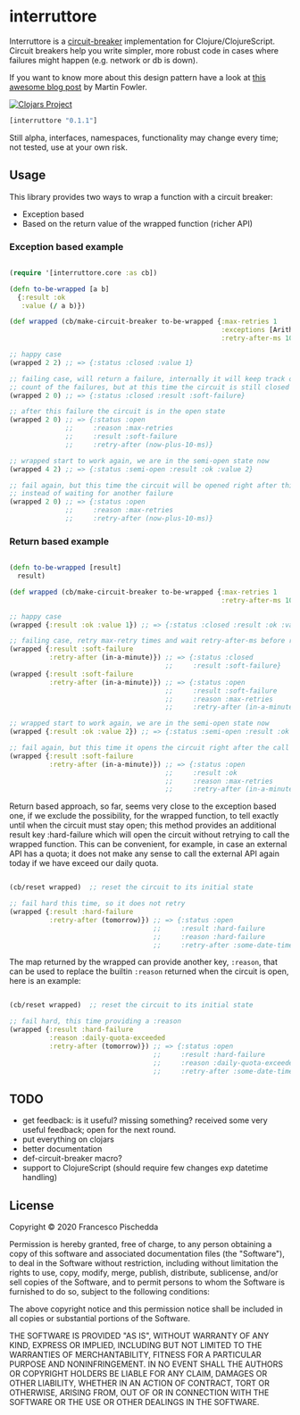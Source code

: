 # interruttore

Interruttore is a [circuit-breaker](http://en.wikipedia.org/wiki/Circuit_breaker_design_pattern) implementation for Clojure/ClojureScript.
Circuit breakers help you write simpler, more robust code in cases where failures might happen (e.g. network or db is down).

If you want to know more about this design pattern have a look at [this awesome blog post](https://www.martinfowler.com/bliki/CircuitBreaker.html) by Martin Fowler.

[![Clojars Project](https://img.shields.io/clojars/v/interruttore.svg)](https://clojars.org/interruttore)

```clj
[interruttore "0.1.1"]

```

Still alpha, interfaces, namespaces, functionality may change
every time; not tested, use at your own risk.

## Usage

This library provides two ways to wrap a function with a circuit breaker:
- Exception based
- Based on the return value of the wrapped function (richer API)

### Exception based example

``` clj

(require '[interruttore.core :as cb])

(defn to-be-wrapped [a b]
  {:result :ok
   :value (/ a b)})

(def wrapped (cb/make-circuit-breaker to-be-wrapped {:max-retries 1
                                                     :exceptions [ArithmeticException]
                                                     :retry-after-ms 10}))

;; happy case
(wrapped 2 2) ;; => {:status :closed :value 1}

;; failing case, will return a failure, internally it will keep track of the
;; count of the failures, but at this time the circuit is still closed
(wrapped 2 0) ;; => {:status :closed :result :soft-failure}

;; after this failure the circuit is in the open state
(wrapped 2 0) ;; => {:status :open
              ;;     :reason :max-retries
              ;;     :result :soft-failure
              ;;     :retry-after (now-plus-10-ms)}

;; wrapped start to work again, we are in the semi-open state now
(wrapped 4 2) ;; => {:status :semi-open :result :ok :value 2}

;; fail again, but this time the circuit will be opened right after this call
;; instead of waiting for another failure
(wrapped 2 0) ;; => {:status :open
              ;;     :reason :max-retries
              ;;     :retry-after (now-plus-10-ms)}

```

### Return based example

``` clj

(defn to-be-wrapped [result]
  result)

(def wrapped (cb/make-circuit-breaker to-be-wrapped {:max-retries 1
                                                     :retry-after-ms 10}))

;; happy case
(wrapped {:result :ok :value 1}) ;; => {:status :closed :result :ok :value 1}

;; failing case, retry max-retry times and wait retry-after-ms before retrying
(wrapped {:result :soft-failure
          :retry-after (in-a-minute)}) ;; => {:status :closed
                                       ;;     :result :soft-failure}
(wrapped {:result :soft-failure
          :retry-after (in-a-minute)}) ;; => {:status :open
                                       ;;     :result :soft-failure
                                       ;;     :reason :max-retries
                                       ;;     :retry-after (in-a-minute)}

;; wrapped start to work again, we are in the semi-open state now
(wrapped {:result :ok :value 2}) ;; => {:status :semi-open :result :ok :value 2}

;; fail again, but this time it opens the circuit right after the call
(wrapped {:result :soft-failure
          :retry-after (in-a-minute)}) ;; => {:status :open
                                       ;;     :result :ok
                                       ;;     :reason :max-retries
		                               ;;     :retry-after (in-a-minute)}

```

Return based approach, so far, seems very close to the exception based one,
if we exclude the possibility, for the wrapped function, to tell exactly until
when the circuit must stay open; this method provides an additional result
key :hard-failure which will open the circuit without retrying to call the
wrapped function.
This can be convenient, for example, in case an external API has a quota;
it does not make any sense to call the external API again today if we have
exceed our daily quota.

``` clj

(cb/reset wrapped)  ;; reset the circuit to its initial state

;; fail hard this time, so it does not retry
(wrapped {:result :hard-failure
          :retry-after (tomorrow)}) ;; => {:status :open
                                    ;;     :result :hard-failure
                                    ;;     :reason :hard-failure
		                            ;;     :retry-after :some-date-time}

```

The map returned by the wrapped can provide another key, `:reason`, that can be
used to replace the builtin `:reason` returned when the circuit is open, here is
an example:

``` clj

(cb/reset wrapped)  ;; reset the circuit to its initial state

;; fail hard, this time providing a :reason
(wrapped {:result :hard-failure
          :reason :daily-quota-exceeded
          :retry-after (tomorrow)}) ;; => {:status :open
                                    ;;     :result :hard-failure
                                    ;;     :reason :daily-quota-exceeded
		                            ;;     :retry-after :some-date-time}

```

## TODO

- get feedback: is it useful? missing something?
  received some very useful feedback; open for the next round.
- put everything on clojars
- better documentation
- def-circuit-breaker macro?
- support to ClojureScript (should require few changes exp datetime handling)

## License

Copyright © 2020 Francesco Pischedda

Permission is hereby granted, free of charge, to any person obtaining a copy of this software and associated documentation files (the "Software"), to deal in the Software without restriction, including without limitation the rights to use, copy, modify, merge, publish, distribute, sublicense, and/or sell copies of the Software, and to permit persons to whom the Software is furnished to do so, subject to the following conditions:

The above copyright notice and this permission notice shall be included in all copies or substantial portions of the Software.

THE SOFTWARE IS PROVIDED "AS IS", WITHOUT WARRANTY OF ANY KIND, EXPRESS OR IMPLIED, INCLUDING BUT NOT LIMITED TO THE WARRANTIES OF MERCHANTABILITY, FITNESS FOR A PARTICULAR PURPOSE AND NONINFRINGEMENT. IN NO EVENT SHALL THE AUTHORS OR COPYRIGHT HOLDERS BE LIABLE FOR ANY CLAIM, DAMAGES OR OTHER LIABILITY, WHETHER IN AN ACTION OF CONTRACT, TORT OR OTHERWISE, ARISING FROM, OUT OF OR IN CONNECTION WITH THE SOFTWARE OR THE USE OR OTHER DEALINGS IN THE SOFTWARE.
